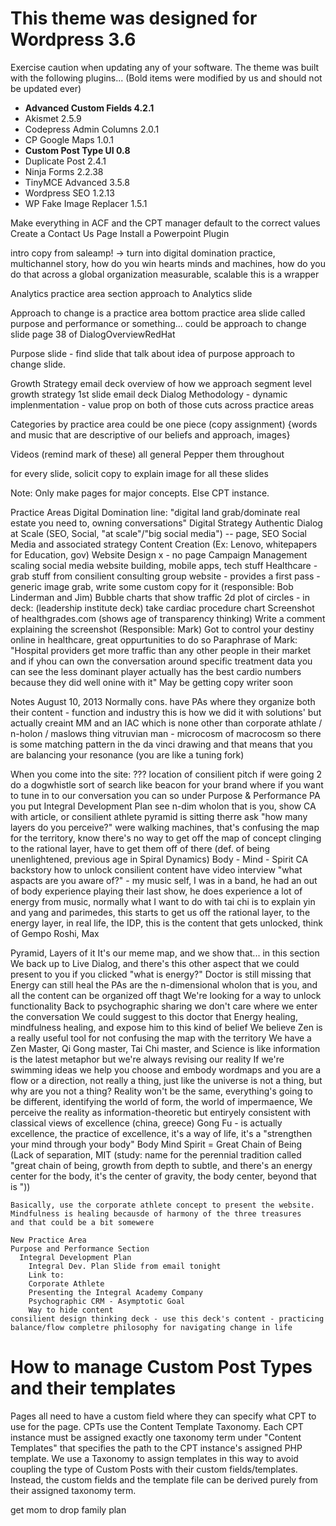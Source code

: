 This theme was designed for Wordpress 3.6
======
Exercise caution when updating any of your software.
The theme was built with the following plugins...
(Bold items were modified by us and should not be updated ever)
* __Advanced Custom Fields 4.2.1__
* Akismet 2.5.9
* Codepress Admin Columns 2.0.1
* CP Google Maps 1.0.1
* __Custom Post Type UI 0.8__
* Duplicate Post 2.4.1
* Ninja Forms 2.2.38
* TinyMCE Advanced 3.5.8
* Wordpress SEO 1.2.13
* WP Fake Image Replacer 1.5.1

Make everything in ACF and the CPT manager default to the correct values
Create a Contact Us Page
Install a Powerpoint Plugin

intro copy from saleamp!
-> turn into digital domination practice, multichannel story, how do you win hearts minds and machines, how do you do that across a global organization
measurable, scalable
this is a wrapper

Analytics practice area section
  approach to Analytics slide

Approach to change is a practice area
bottom practice area slide called purpose and performance or something... could be approach to change slide page 38 of DialogOverviewRedHat

Purpose slide - find slide that talk about idea of purpose
approach to change slide.

Growth Strategy
email deck overview of how we approach segment level growth strategy
1st slide email deck
Dialog Methodology - dynamic implenmentation - value prop on both of those
cuts across practice areas

Categories by practice area could be one piece (copy assignment) {words and music that are descriptive of our beliefs and approach, images}

Videos (remind mark of these) all general
  Pepper them throughout

for every slide, solicit copy to explain image for all these slides

Note: Only make pages for major concepts.
Else CPT instance.

Practice Areas
  Digital Domination
    line: "digital land grab/dominate real estate you need to, owning conversations"
    Digital Strategy
    Authentic Dialog at Scale (SEO, Social, "at scale"/"big social media") -- page, 
      SEO
      Social Media and associated strategy
      Content Creation (Ex: Lenovo, whitepapers for Education, gov)
      Website Design x - no page
      Campaign Management
      scaling social media
      website building, mobile apps, tech stuff
  Healthcare - grab stuff from consilient consulting group website - provides a first pass - generic image grab, write some custom copy for it (responsible: Bob Linderman and Jim)
    Bubble charts that show traffic
    2d plot of circles - in deck: (leadership institute deck)
      take cardiac procedure chart
    Screenshot of healthgrades.com (shows age of transparency thinking)
      Write a comment explaining the screenshot (Responsible: Mark)
        Got to control your destiny online in healthcare, great oppurtunities to do so
        Paraphrase of Mark: "Hospital providers get more traffic than any other people in their market and if yhou can own the conversation around specific treatment data you can see the less dominant player actually has the best cardio numbers because they did well onine with it"
May be getting copy writer soon

Notes August 10, 2013
Normally cons. have PAs where they organize both their content - function and industry
this is how we did it with solutions'
but actually creaint MM and an IAC which is none other than corporate athlate / n-holon / maslows thing 
vitruvian man - microcosm of macrocosm
  so there is some matching pattern in the da vinci drawing and that means that you are balancing your resonance (you are like a tuning fork)

When you come into the site:
  ??? location of consilient pitch
  if were going 2 do a dogwhistle sort of search like beacon for your brand where if you want to tune in to our conversation you can
  so under Purpose & Performance PA you put Integral Development Plan
  see n-dim wholon that is you, show CA with article, or consilient athlete
  pyramid is sitting therre
  ask "how many layers do you perceive?"
  were walking machines, that's confusing the map for the territory, know there's no way to get off the map of concept
  clinging to the rational layer, have to get them off of there (def. of being unenlightened, previous age in Spiral Dynamics)
  Body - Mind - Spirit CA backstory
    how to unlock consilient content
      have video interview "what aspacts are you aware of?" - my music self, I was in a band, he had an out of body experience playing their last show, he does experience a lot of energy from music, normally what I want to do with tai chi is to explain yin and yang and parimedes, this starts to get us off the rational layer, to the energy layer, in real life, the IDP, this is the content that gets unlocked, think of Gempo Roshi, Max

  Pyramid, Layers of it
  It's our meme map, and we show that... in this section
  We back up to Live Dialog, and there's this other aspect that we could present to you if you clicked "what is energy?"
  Doctor is still missing that Energy can still heal
  the PAs are the n-dimensional wholon that is you, and all the content can be organized off thagt
    We're looking for a way to unlock functionality
    Back to psychographic sharing we don't care where we enter the conversation
    We could suggest to this doctor that Energy healing, mindfulness healing, and expose him to this kind of belief
    We believe Zen is a really useful tool for not confusing the map with the territory
    We have a Zen Master, Qi Gong master, Tai Chi master, and 
    Science is like information is the latest metaphor but we're always revising our reality
    If we're swimming ideas we help you choose and embody wordmaps and you are a flow or a direction, not really a thing, just like the universe is not a thing, but why are you not a thing?
    Reality won't be the same, everything's going to be different, identifying the world of form, the world of impermaence, 
    We perceive the reality as information-theoretic but entiryely consistent with classical views of excellence (china, greece)
    Gong Fu - is actually excellence, the practice of excellence, it's a way of life, it's a "strengthen your mind through your body"
    Body Mind Spirit = Great Chain of Being (Lack of separation, MIT (study: name for the perennial tradition called "great chain of being, growth from depth to subtle, and there's an energy center for the body, it's the center of gravity, the body center, beyond that is "))

    Basically, use the corporate athlete concept to present the website.
    Mindfulness is healing becausde of harmony of the three treasures 
    and that could be a bit somewere

    New Practice Area
    Purpose and Performance Section
      Integral Development Plan
        Integral Dev. Plan Slide from email tonight
        Link to:
        Corporate Athlete
        Presenting the Integral Academy Company
        Psychographic CRM - Asymptotic Goal
        Way to hide content
    consilient design thinking deck - use this deck's content - practicing balance/flow completre philosophy for navigating change in life

How to manage Custom Post Types and their templates
====

Pages all need to have a custom field where they can specify what CPT to use for the page.
CPTs use the Content Template Taxonomy. Each CPT instance must be assigned exactly one taxonomy term under "Content Templates" that specifies the path to the CPT instance's assigned PHP template.
We use a Taxonomy to assign templates in this way to avoid coupling the type of Custom Posts with their custom fields/templates.
Instead, the custom fields and the template file can be derived purely from their assigned taxonomy term.

get mom to drop family plan